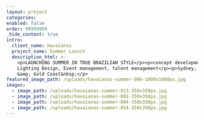 ```yaml
---
layout: project
categories:
enabled: false
order: 99999999
_hide_content: true
intro:
  client_name: Havaianas
  project_name: Summer Launch
  description_html: >-
    <p>LAUNCHING SUMMER IN TRUE BRAZILIAN STYLE</p><p>concept development,
    Lighting Design, Event management, talent management</p><p>Sydney, Melbourne
    &amp; Gold Coast&nbsp;</p>
featured_image_path: /uploads/havaianas-summer-006-1000x1000px.jpg
images:
  - image_path: /uploads/havaianas-summer-013-350x350px.jpg
  - image_path: /uploads/havaianas-summer-001-350x350px.jpg
  - image_path: /uploads/havaianas-summer-004-350x350px.jpg
  - image_path: /uploads/havaianas-summer-014-350x350px.jpg
---
```

